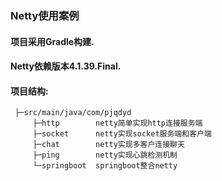 ### Netty使用案例

#### 项目采用Gradle构建.

#### Netty依赖版本4.1.39.Final.

#### 项目结构:
 ```
  ├─src/main/java/com/pjqdyd
      ├─http        netty简单实现http连接服务端
      ├─socket      netty实现socket服务端和客户端
      ├─chat        netty实现多客户连接聊天
      ├─ping        netty实现心跳检测机制
      └─springboot  springboot整合netty
 ```